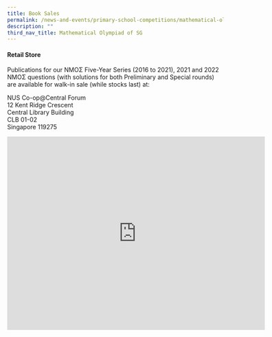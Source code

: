 ```yaml
---
title: Book Sales
permalink: /news-and-events/primary-school-competitions/mathematical-olympiad-of-sg/book-sales/
description: ""
third_nav_title: Mathematical Olympiad of SG
---
```


#### **Retail Store**
Publications for our NMOΣ Five-Year Series (2016 to 2021), 2021 and 2022 NMOΣ questions (with solutions for both Preliminary and Special rounds) are available for walk-in sale (while stocks last) at: <br>

NUS Co-op@Central Forum<br>
12 Kent Ridge Crescent<br>
Central Library Building<br>
CLB 01-02<br>
Singapore 119275

<iframe loading="lazy" allowfullscreen="" style="border:0;" height="450" width="600" src="https://www.google.com/maps/embed?pb=!1m18!1m12!1m3!1d3988.796485949262!2d103.77150151510514!3d1.2967629621040804!2m3!1f0!2f0!3f0!3m2!1i1024!2i768!4f13.1!3m3!1m2!1s0x31da1af859c38f5f%3A0x510b0f0afd4e0f6d!2sNUS%20Co-op%40Central%20Forum!5e0!3m2!1sen!2ssg!4v1675068877688!5m2!1sen!2ssg"></iframe>